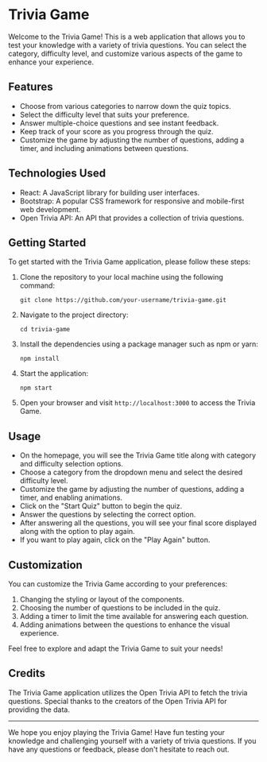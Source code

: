 # Trivia Game

Welcome to the Trivia Game! This is a web application that allows you to test your knowledge with a variety of trivia questions. You can select the category, difficulty level, and customize various aspects of the game to enhance your experience.

## Features

- Choose from various categories to narrow down the quiz topics.
- Select the difficulty level that suits your preference.
- Answer multiple-choice questions and see instant feedback.
- Keep track of your score as you progress through the quiz.
- Customize the game by adjusting the number of questions, adding a timer, and including animations between questions.

## Technologies Used

- React: A JavaScript library for building user interfaces.
- Bootstrap: A popular CSS framework for responsive and mobile-first web development.
- Open Trivia API: An API that provides a collection of trivia questions.

## Getting Started

To get started with the Trivia Game application, please follow these steps:

1. Clone the repository to your local machine using the following command:

   ```
   git clone https://github.com/your-username/trivia-game.git
   ```

2. Navigate to the project directory:

   ```
   cd trivia-game
   ```

3. Install the dependencies using a package manager such as npm or yarn:

   ```
   npm install
   ```

4. Start the application:

   ```
   npm start
   ```

5. Open your browser and visit `http://localhost:3000` to access the Trivia Game.

## Usage

- On the homepage, you will see the Trivia Game title along with category and difficulty selection options.
- Choose a category from the dropdown menu and select the desired difficulty level.
- Customize the game by adjusting the number of questions, adding a timer, and enabling animations.
- Click on the "Start Quiz" button to begin the quiz.
- Answer the questions by selecting the correct option.
- After answering all the questions, you will see your final score displayed along with the option to play again.
- If you want to play again, click on the "Play Again" button.

## Customization

You can customize the Trivia Game according to your preferences:

1. Changing the styling or layout of the components.
2. Choosing the number of questions to be included in the quiz.
3. Adding a timer to limit the time available for answering each question.
4. Adding animations between the questions to enhance the visual experience.

Feel free to explore and adapt the Trivia Game to suit your needs!

## Credits

The Trivia Game application utilizes the Open Trivia API to fetch the trivia questions. Special thanks to the creators of the Open Trivia API for providing the data.

---

We hope you enjoy playing the Trivia Game! Have fun testing your knowledge and challenging yourself with a variety of trivia questions. If you have any questions or feedback, please don't hesitate to reach out.
